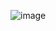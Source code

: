 ![image](https://github.com/yl-me/Notes-of-computer-graphics/blob/master/LearnOpenGL/4Advanced-OpenGL/3Blending/2Blending-Transparent-window/screenShot.png)